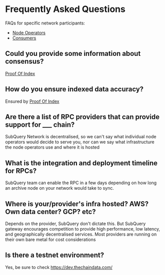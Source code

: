# Frequently Asked Questions

FAQs for specific network participants: 
- [Node Operators](./node_operators/setup/faq.md)
- [Consumers](./consumers/faq.md)

## Could you provide some information about consensus? 

[Proof Of Index](./introduction/proof-of-index.md)

## How do you ensure indexed data accuracy? 

Ensured by [Proof Of Index](./introduction/proof-of-index.md)

## Are there a list of RPC providers that can provide support for ___ chain?

SubQuery Network is decentralised, so we can't say what individual node operators would decide to serve you, nor can we say what infrastructure the node operators use and where it is hosted

## What is the integration and deployment timeline for RPCs?

SubQuery team can enable the RPC in a few days depending on how long an archive node on your network would take to sync.

## Where is your/provider's infra hosted? AWS? Own data center? GCP? etc?

Depends on the provider, SubQuery don't dictate this. But SubQuery gateway encourages competition to provide high performance, low latency, and geographically decentralised services. Most providers are running on their own bare metal for cost considerations

## Is there a testnet environment?

Yes, be sure to check https://dev.thechaindata.com/